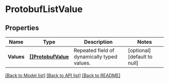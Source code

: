 # ProtobufListValue

## Properties
Name | Type | Description | Notes
------------ | ------------- | ------------- | -------------
**Values** | [**[]ProtobufValue**](protobufValue.md) | Repeated field of dynamically typed values. | [optional] [default to null]

[[Back to Model list]](../README.md#documentation-for-models) [[Back to API list]](../README.md#documentation-for-api-endpoints) [[Back to README]](../README.md)


